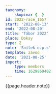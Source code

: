 ```yaml
---
taxonomy:
    skupina: {  }
id: 2022-race_1657
start: '2022-08-13'
end: '2022-08-20'
title: 'Tábor 2022'
place: Doksy
type: Z
note: 'Snílek o.p.s'
template: zavod
date: '2021-08-25'
import:
    type: members
    time: 1629869402
---
```


{{page.header.note}}
